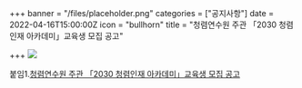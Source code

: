 +++
banner = "/files/placeholder.png"
categories = ["공지사항"]
date = 2022-04-16T15:00:00Z
icon = "bullhorn"
title = "청렴연수원 주관 「2030 청렴인재 아카데미」교육생 모집 공고"

+++
![](/files/2030.jpg)

붙임1.[청렴연수원 주관 「2030 청렴인재 아카데미」교육생 모집 공고](/files/2030-2.zip)
